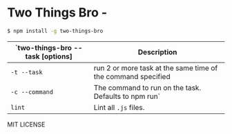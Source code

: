 # Two Things Bro -

```bash
$ npm install -g two-things-bro
```
|`two-things-bro --task [options] |Description|
|-------------------------------- |-----------|
|`-t --task`| run 2 or more task at the same time of the command specified |
|`-c --command`| The command to run on the task. Defaults to npm run`|
|`lint`|Lint all `.js` files.|

MIT LICENSE